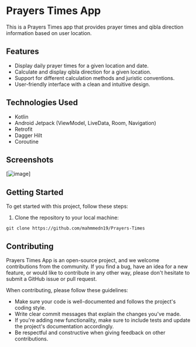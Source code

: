 # Prayers Times App

This is a Prayers Times app that provides prayer times and qibla direction information based on user location.

## Features

- Display daily prayer times for a given location and date.
- Calculate and display qibla direction for a given location.
- Support for different calculation methods and juristic conventions.
- User-friendly interface with a clean and intuitive design.

## Technologies Used

- Kotlin
- Android Jetpack (ViewModel, LiveData, Room, Navigation)
- Retrofit
- Dagger Hilt
- Coroutine

## Screenshots

[![image](https://github.com/mahmmedn19/Prayers-Times/assets/100851080/d094140f-007f-492d-a22e-ca7d75e5bb75)]

## Getting Started

To get started with this project, follow these steps:

1. Clone the repository to your local machine:

```shell
git clone https://github.com/mahmmedn19/Prayers-Times
```
## Contributing

Prayers Times App is an open-source project, and we welcome contributions from the community. If you find a bug, have an idea for a new feature, or would like to contribute in any other way, please don't hesitate to submit a GitHub issue or pull request.

When contributing, please follow these guidelines:

- Make sure your code is well-documented and follows the project's coding style.
- Write clear commit messages that explain the changes you've made.
- If you're adding new functionality, make sure to include tests and update the project's documentation accordingly.
- Be respectful and constructive when giving feedback on other contributions.
